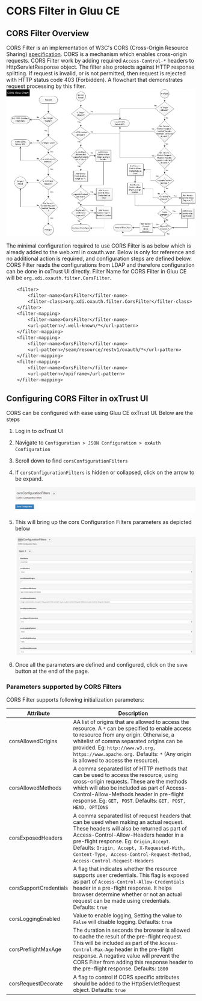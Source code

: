 # CORS Filter in Gluu CE

## CORS Filter Overview

CORS Filter is an implementation of W3C's CORS  (Cross-Origin Resource Sharing) [specification](http://www.w3.org/TR/cors/).
CORS is a mechanism which enables cross-origin requests.
CORS Filter work by adding required `Access-Control-*` headers to HttpServletResponse object. 
The filter also protects against HTTP response splitting. If request is invalid, or is not permitted, then request is rejected with HTTP status code 403 (Forbidden). 
A flowchart that demonstrates request processing by this filter.
![flowchart](../img/admin-guide/cors/cors-flowchart.png) 

The minimal configuration required to use CORS Filter is as below which is 
already added to the web.xml in oxauth.war. Below is only for reference and no additional 
action is required, and configuration steps are defined below. CORS Filter reads the 
configurations from LDAP and therefore configuration can be done in oxTrust UI directly.
Filter Name for CORS Filter in Gluu CE will be `org.xdi.oxauth.filter.CorsFilter`.

```
    <filter>
        <filter-name>CorsFilter</filter-name>
        <filter-class>org.xdi.oxauth.filter.CorsFilter</filter-class>
    </filter>
    <filter-mapping>
        <filter-name>CorsFilter</filter-name>
        <url-pattern>/.well-known/*</url-pattern>
    </filter-mapping>
    <filter-mapping>
        <filter-name>CorsFilter</filter-name>
        <url-pattern>/seam/resource/restv1/oxauth/*</url-pattern>
    </filter-mapping>
    <filter-mapping>
        <filter-name>CorsFilter</filter-name>
        <url-pattern>/opiframe</url-pattern>
    </filter-mapping>
```

## Configuring CORS Filter in oxTrust UI

CORS can be configured with ease using Gluu CE oxTrust UI. Below are the steps 

1. Log in to oxTrust UI
1. Navigate to `Configuration > JSON Configuration > oxAuth Configuration`
1. Scroll down to find `corsConfigurationFilters`
1. If `corsConfigurationFilters` is hidden or collapsed, click on the arrow to be expand.

    ![cors enable](../img/admin-guide/cors/cors-enable.png)

1. This will bring up the cors Configuration Filters parameters as depicted below

    ![cors](../img/admin-guide/cors/cors.png)

1. Once all the parameters are defined and configured, click on the `save` button at the end of the page.

### Parameters supported by CORS Filters

CORS Filter supports following initialization parameters:


| Attribute | Description |
| ----------| ------------|
| corsAllowedOrigins | AA list of origins that are allowed to access the resource. A `*` can be specified to enable access to resource from any origin. Otherwise, a whitelist of comma separated origins can be provided. Eg: `http://www.w3.org, https://www.apache.org.` Defaults: `*` (Any origin is allowed to access the resource). |
| corsAllowedMethods | A comma separated list of HTTP methods that can be used to access the resource, using cross-origin requests. These are the methods which will also be included as part of Access-Control-Allow-Methods header in pre-flight response. Eg: `GET, POST`. Defaults: `GET, POST, HEAD, OPTIONS` |
| corsExposedHeaders | A comma separated list of request headers that can be used when making an actual request. These headers will also be returned as part of Access-Control-Allow-Headers header in a pre-flight response. Eg: `Origin,Accept`. Defaults: `Origin, Accept, X-Requested-With, Content-Type, Access-Control-Request-Method, Access-Control-Request-Headers` |
| corsSupportCredentials | A flag that indicates whether the resource supports user credentials. This flag is exposed as part of `Access-Control-Allow-Credentials` header in a pre-flight response. It helps browser determine whether or not an actual request can be made using credentials. Defaults: `true` |
| corsLoggingEnabled | Value to enable logging, Setting the value to `False` will disable logging. Defaults: `true`
| corsPreflightMaxAge | The duration in seconds the browser is allowed to cache the result of the pre-flight request. This will be included as part of the `Access-Control-Max-Age` header in the pre-flight response. A negative value will prevent  the CORS Filter from adding this response header to the pre-flight response. Defaults: `1800` |
| corsRequestDecorate | A flag to control if CORS specific attributes should be added to the HttpServletRequest object. Defaults: `true` |
